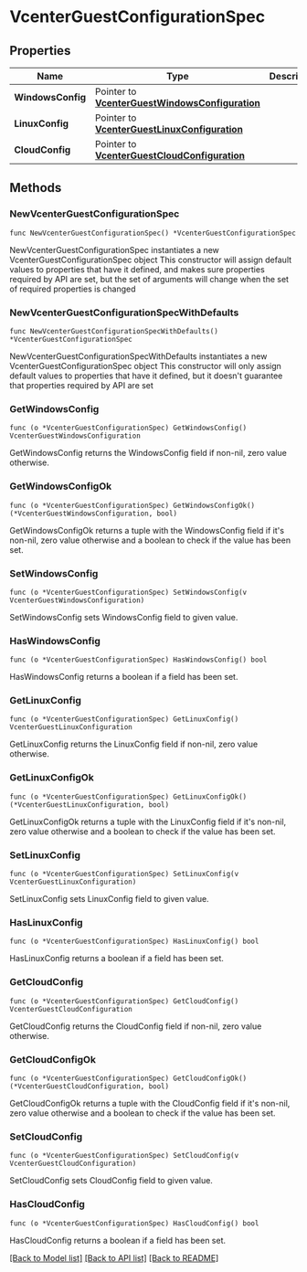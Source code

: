 # VcenterGuestConfigurationSpec

## Properties

Name | Type | Description | Notes
------------ | ------------- | ------------- | -------------
**WindowsConfig** | Pointer to [**VcenterGuestWindowsConfiguration**](VcenterGuestWindowsConfiguration.md) |  | [optional] 
**LinuxConfig** | Pointer to [**VcenterGuestLinuxConfiguration**](VcenterGuestLinuxConfiguration.md) |  | [optional] 
**CloudConfig** | Pointer to [**VcenterGuestCloudConfiguration**](VcenterGuestCloudConfiguration.md) |  | [optional] 

## Methods

### NewVcenterGuestConfigurationSpec

`func NewVcenterGuestConfigurationSpec() *VcenterGuestConfigurationSpec`

NewVcenterGuestConfigurationSpec instantiates a new VcenterGuestConfigurationSpec object
This constructor will assign default values to properties that have it defined,
and makes sure properties required by API are set, but the set of arguments
will change when the set of required properties is changed

### NewVcenterGuestConfigurationSpecWithDefaults

`func NewVcenterGuestConfigurationSpecWithDefaults() *VcenterGuestConfigurationSpec`

NewVcenterGuestConfigurationSpecWithDefaults instantiates a new VcenterGuestConfigurationSpec object
This constructor will only assign default values to properties that have it defined,
but it doesn't guarantee that properties required by API are set

### GetWindowsConfig

`func (o *VcenterGuestConfigurationSpec) GetWindowsConfig() VcenterGuestWindowsConfiguration`

GetWindowsConfig returns the WindowsConfig field if non-nil, zero value otherwise.

### GetWindowsConfigOk

`func (o *VcenterGuestConfigurationSpec) GetWindowsConfigOk() (*VcenterGuestWindowsConfiguration, bool)`

GetWindowsConfigOk returns a tuple with the WindowsConfig field if it's non-nil, zero value otherwise
and a boolean to check if the value has been set.

### SetWindowsConfig

`func (o *VcenterGuestConfigurationSpec) SetWindowsConfig(v VcenterGuestWindowsConfiguration)`

SetWindowsConfig sets WindowsConfig field to given value.

### HasWindowsConfig

`func (o *VcenterGuestConfigurationSpec) HasWindowsConfig() bool`

HasWindowsConfig returns a boolean if a field has been set.

### GetLinuxConfig

`func (o *VcenterGuestConfigurationSpec) GetLinuxConfig() VcenterGuestLinuxConfiguration`

GetLinuxConfig returns the LinuxConfig field if non-nil, zero value otherwise.

### GetLinuxConfigOk

`func (o *VcenterGuestConfigurationSpec) GetLinuxConfigOk() (*VcenterGuestLinuxConfiguration, bool)`

GetLinuxConfigOk returns a tuple with the LinuxConfig field if it's non-nil, zero value otherwise
and a boolean to check if the value has been set.

### SetLinuxConfig

`func (o *VcenterGuestConfigurationSpec) SetLinuxConfig(v VcenterGuestLinuxConfiguration)`

SetLinuxConfig sets LinuxConfig field to given value.

### HasLinuxConfig

`func (o *VcenterGuestConfigurationSpec) HasLinuxConfig() bool`

HasLinuxConfig returns a boolean if a field has been set.

### GetCloudConfig

`func (o *VcenterGuestConfigurationSpec) GetCloudConfig() VcenterGuestCloudConfiguration`

GetCloudConfig returns the CloudConfig field if non-nil, zero value otherwise.

### GetCloudConfigOk

`func (o *VcenterGuestConfigurationSpec) GetCloudConfigOk() (*VcenterGuestCloudConfiguration, bool)`

GetCloudConfigOk returns a tuple with the CloudConfig field if it's non-nil, zero value otherwise
and a boolean to check if the value has been set.

### SetCloudConfig

`func (o *VcenterGuestConfigurationSpec) SetCloudConfig(v VcenterGuestCloudConfiguration)`

SetCloudConfig sets CloudConfig field to given value.

### HasCloudConfig

`func (o *VcenterGuestConfigurationSpec) HasCloudConfig() bool`

HasCloudConfig returns a boolean if a field has been set.


[[Back to Model list]](../README.md#documentation-for-models) [[Back to API list]](../README.md#documentation-for-api-endpoints) [[Back to README]](../README.md)


